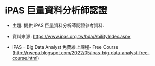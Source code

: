 # iPAS 巨量資料分析師認證

+ 主題: 提供 iPAS 巨量資料分析師認證參考資料.

+ 資料來源: https://www.ipas.org.tw/bda/AbilityIndex.aspx

+ iPAS - Big Data Analyst 免費線上課程- Free Course (http://rwepa.blogspot.com/2022/05/ipas-big-data-analyst-free-course.html)
